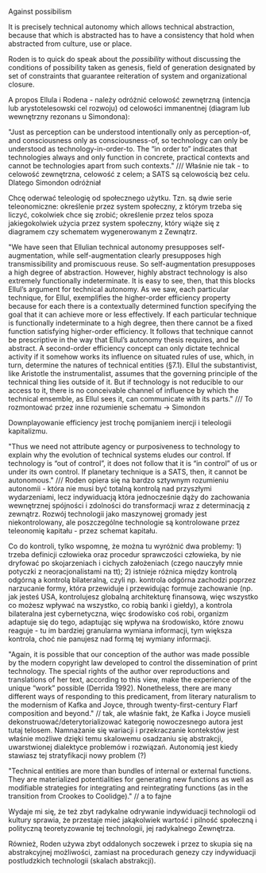 Against possibilism


It is precisely technical autonomy which allows technical abstraction, because that which is abstracted has to have a consistency that hold when abstracted from culture, use or place.

Roden is to quick do speak about the *possibility* without discussing the conditions of possibility taken as genesis, field of generation designated by set of constraints that guarantee reiteration of system and organizational closure.

A propos Ellula i Rodena - należy odróżnić celowość zewnętrzną (intencja lub arystotelesowski cel rozwoju) od celowości immanentnej (diagram lub wewnętrzny rezonans u Simondona):

"Just as perception can be understood intentionally only as perception-of, and consciousness only as consciousness-of, so technology can only be understood as technology-in-order-to. The “in order to” indicates that technologies always and only function in concrete, practical contexts and cannot be technologies apart from such contexts." /// Właśnie nie tak - to celowość zewnętrzna, celowość z celem; a SATS są celowością bez celu. Dlatego Simondon odróżniał 

Chcę oderwać teleologię od społecznego użytku. Tzn. są dwie serie teleonomiczne: określenie przez system społeczny, z którym trzeba się liczyć, cokolwiek chce się zrobić; określenie przez telos spoza jakiegokolwiek użycia przez system społeczny, który wiąże się z diagramem czy schematem wygenerowanym z Zewnątrz.

"We have seen that Ellulian technical autonomy presupposes self-augmentation, while self-augmentation clearly presupposes high transmissibility and promiscuous reuse. So self-augmentation presupposes a high degree of abstraction.
However, highly abstract technology is also extremely functionally indeterminate. It is easy to see, then, that this blocks Ellul’s argument for technical autonomy. As we saw, each particular technique, for Ellul, exemplifies the higher-order efficiency property because for each there is a contextually determined function specifying the goal that it can achieve more or less effectively.
If each particular technique is functionally indeterminate to a high degree, then there cannot be a fixed function satisfying higher-order efficiency.
It follows that technique cannot be prescriptive in the way that Ellul’s autonomy thesis requires, and be abstract. A second-order efficiency concept can only dictate technical activity if it somehow works its influence on situated rules of use, which, in turn, determine the natures of technical entities (§7.1).
Ellul the substantivist, like Aristotle the instrumentalist, assumes that the governing principle of the technical thing lies outside of it. But if technology is not reducible to our access to it, there is no conceivable channel of influence by which the technical ensemble, as Ellul sees it, can communicate with its parts." /// To rozmontować przez inne rozumienie schematu -> Simondon

Downplayowanie efficiency jest trochę pomijaniem inercji i teleologii kapitalizmu. 

"Thus we need not attribute agency or purposiveness to technology to explain why the evolution of technical systems eludes our control. If technology is “out of control”, it does not follow that it is “in control” of us or under its own control. If planetary technique is a SATS, then, it cannot be autonomous." /// Roden opiera się na bardzo sztywnym rozumieniu autonomii - która nie musi być totalną kontrolą nad przyszłymi wydarzeniami, lecz indywiduacją która jednocześnie dąży do zachowania wewnętrznej spójności i zdolności do transformacji wraz z determinacją z zewnątrz. Rozwój technologii jako maszynowej gromady jest niekontrolowany, ale poszczególne technologie są kontrolowane przez teleonomię kapitału - przez schemat kapitału. 

Co do kontroli, tylko wspomnę, że można tu wyróżnić dwa problemy: 1) trzeba definicji człowieka oraz procedur sprawczości człowieka, by nie dryfować po skojarzeniach i cichych założeniach (czego nauczyły mnie potyczki z neoracjonalistami na tt); 2) istnieje różnica między kontrolą odgórną a kontrolą bilateralną, czyli np. kontrola odgórna zachodzi poprzez narzucanie formy, która przewiduje i przewidując formuje zachowanie (np. jak jesteś USA, kontrolujesz globalną architekturę finansową, więc wszystko co możesz wpływać na wszystko, co robią banki i giełdy), a kontrola bilateralna jest cybernetyczna, więc środowisko coś robi, organizm adaptuje się do tego, adaptując się wpływa na środowisko, które znowu reaguje - tu im bardziej granularna wymiana informacji, tym większa kontrola, choć nie panujesz nad formą tej wymiany informacji.

"Again, it is possible that our conception of the author was made possible by the modern copyright law developed to control the dissemination of print technology. The special rights of the author over reproductions and translations of her text, according to this view, make the experience of the unique “work” possible (Derrida 1992). Nonetheless, there are many different ways of responding to this predicament, from literary naturalism to the modernism of Kafka and Joyce, through twenty-first-century Flarf composition and beyond." // tak, ale właśnie fakt, że Kafka i Joyce musieli dekonstruować/deterytorializować kategorię nowoczesnego autora jest tutaj telosem. Namnażanie się wariacji i przekraczanie kontekstów jest właśnie możliwe dzięki temu skalowemu osadzaniu się abstrakcji, uwarstwionej dialektyce problemów i rozwiązań. Autonomią jest kiedy stawiasz tej stratyfikacji nowy problem (?)

"Technical entities are more than bundles of internal or external functions. They are materialized potentialities for generating new functions as well as modifiable strategies for integrating and reintegrating functions (as in the transition from Crookes to Coolidge)." // a to fajne

Wydaje mi się, że też zbyt radykalne odrywanie indywiduacji technologii od kultury sprawia, że przestaje mieć jakąkolwiek wartość i pilność społeczną i polityczną teoretyzowanie tej technologii, jej radykalnego Zewnętrza. 

Również, Roden używa zbyt oddalonych soczewek i przez to skupia się na abstrakcyjnej możliwości, zamiast na procedurach genezy czy indywiduacji postludzkich technologii (skalach abstrakcji).